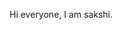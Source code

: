 Hi everyone,
I am sakshi.

<!---
Sakshikumari5/Sakshikumari5 is a ✨ special ✨ repository because its `README.md` (this file) appears on your GitHub profile.
You can click the Preview link to take a look at your changes.
--->
